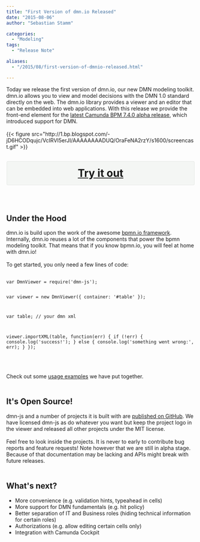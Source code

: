 ```yaml
---
title: "First Version of dmn.io Released"
date: "2015-08-06"
author: "Sebastian Stamm"

categories:
  - "Modeling"
tags: 
  - "Release Note"

aliases:
  - "/2015/08/first-version-of-dmnio-released.html"

---
```


<div>
Today we release the first version of dmn.io, our new DMN modeling toolkit. dmn.io allows you to view and model decisions with the DMN 1.0 standard directly on the web. The dmn.io library provides a viewer and an editor that can be embedded into web applications. With this release we provide the front-end element for the <a href="http://blog.camunda.org/2015/07/camunda-bpm-740-alpha-1-released.html" target="_blank">latest Camunda BPM 7.4.0 alpha release</a>, which introduced support for DMN.<br />
<br />
{{< figure src="http://1.bp.blogspot.com/-jD6HCODqujc/VcIRVI5erJI/AAAAAAAADUQ/OraFeNA2rzY/s1600/screencast.gif" >}}
<div style="background-color: #f4f6f4; border-radius: 3px; border: 1px solid #e4e6e4; margin: 30px auto; max-width: 500px; overflow: hidden;">
<h2 style="-moz-box-sizing: border-box; -webkit-box-sizing: border-box; box-sizing: border-box; float: left; margin: 0; padding: 15px; position: relative; text-align: center; width: 500px;">
<a href="http://camunda.org/dmn/demo/" style="display: block; font-size: 28px; line-height: 32px; text-align: center;">Try it out</a>   </h2>
</div>
<a name='more'></a><br />
<h2>
Under the Hood</h2>
dmn.io is build upon the work of the awesome <a href="http://bpmn.io/" target="_blank">bpmn.io framework</a>. Internally, dmn.io reuses a lot of the components that power the bpmn modeling toolkit. That means that if you know bpmn.io, you will feel at home with dmn.io!<br />
<br />
To get started, you only need a few lines of code:<br />
<br />
<pre class="prettyprint"><code class="language-javascript">var DmnViewer = require('dmn-js');

var viewer = new DmnViewer({ container: '#table' });

var table; // your dmn xml

viewer.importXML(table, function(err) {
  if (!err) {
    console.log('success!');
  } else {
    console.log('something went wrong:', err);
  }
});
</code></pre>
<br />
<br />
Check out some <a href="https://github.com/bpmn-io/dmn-js-examples" target="_blank">usage examples</a> we have put together.<br />
<br />
<h2>
It's Open Source!</h2>
dmn-js and a number of projects it is built with are <a href="https://github.com/bpmn-io/" target="_blank">published on GitHub</a>. We have licensed dmn-js as do whatever you want but keep the project logo in the viewer and released all other projects under the MIT license.<br />
<br />
Feel free to look inside the projects. It is never to early to contribute bug reports and feature requests! Note however that we are still in alpha stage. Because of that documentation may be lacking and APIs might break with future releases.<br />
<br />
<h2>
What's next?</h2>
<ul>
<li>More convenience (e.g. validation hints, typeahead in cells)</li>
<li>More support for DMN fundamentals (e.g. hit policy)</li>
<li>Better separation of IT and Business roles (hiding technical information for certain roles)</li>
<li>Authorizations (e.g. allow editing certain cells only)</li>
<li>Integration with Camunda Cockpit</li>
</ul>

</div>
